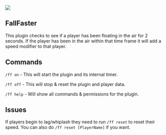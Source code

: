 [![](https://img.shields.io/badge/Subscribe-on%20Youtube-red.svg?logo=youtube)](https://youtube.com/endergamingfilms)

## FallFaster
This plugin checks to see if a player has been floating in the air for 2 seconds. If the player has been in the air within that time frame it will add a speed modifier to that player.

## Commands
`/ff on` - This will start the plugin and its internal timer.

`/ff off` - This will stop & reset the plugin and player data.

`/ff help` - Will show all commands & permissions for the plugin.

## Issues
If players begin to lag/whiplash they need to run `/ff reset` to reset their speed. You can also do `/ff reset [PlayerName]` if you want.